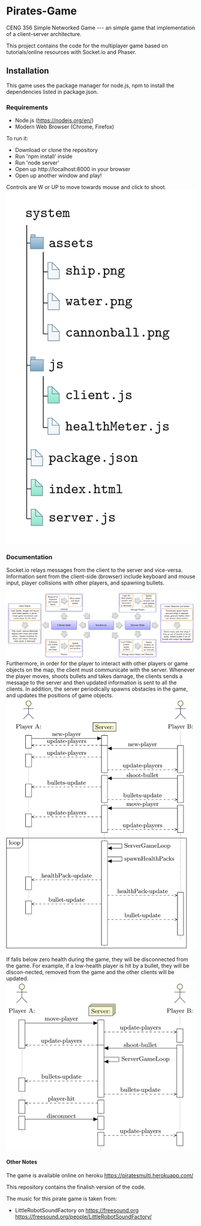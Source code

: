 # Pirates-Game

CENG 356 Simple Networked Game --- an simple game that implementation of a client-server architecture.

This project contains the code for the multiplayer game based on tutorials/online resources with Socket.io and Phaser. 

## Installation

This game uses the package manager for node.js, npm to install the dependencies listed in package.json.

### Requirements 
* Node.js (https://nodejs.org/en/)
* Modern Web Browser (Chrome, Firefox)

To run it:
* Download or clone the repository 
* Run 'npm install' inside
* Run 'node server' 
* Open up http://localhost:8000 in your browser
* Open up another window and play!

Controls are W or UP to move towards mouse and click to shoot.
![fileDirectory.png](docs/fileDirectory.png)

### Documentation

Socket.io relays messages from the client to the server and vice-versa. Information sent from the client-side (browser) include keyboard and mouse input, player collisions with other players, and spawning bullets.	

![ClientServer.png](docs/ClientServer.png)
Furthermore, in order for the player to interact with other players or game objects on the map, the client must communicate with the server. Whenever the player moves, shoots bullets and takes damage, the clients sends a message to the server and then updated information is sent to all the clients. In addition, the server periodically spawns obstacles in the game, and updates the positions of game objects.
![SeqDiagramReport.png](docs/SeqDiagramReport.png)

If falls below zero health during the game, they will be disconnected from the game. For example, if a low-health player is hit by a bullet, they will be discon-nected, removed from the game and the other clients will be updated.
![DisconnectedFromGame.png](docs/DisconnectedFromGame.png)



#### Other Notes 
The game is available online on heroku
https://piratesmulti.herokuapp.com/

This repository contains the finalish version of the code.

The music for this pirate game is taken from:
* LittleRobotSoundFactory on https://freesound.org https://freesound.org/people/LittleRobotSoundFactory/